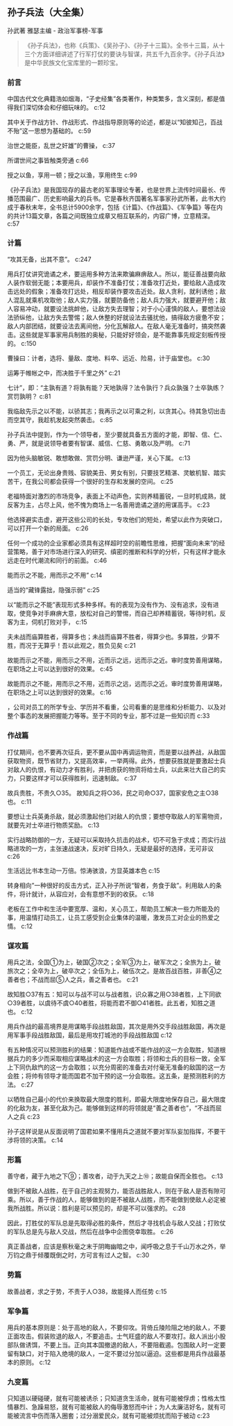 ## 孙子兵法（大全集）

孙武著 雅瑟主编  -  政治军事榜-军事

> 《孙子兵法》，也称《兵策》、《吴孙子》、《孙子十三篇》。全书十三篇，从十三个方面详细讲述了行军打仗的要诀与智谋，共五千九百余字。《孙子兵法》是中华民族文化宝库里的一颗珍宝。

### 前言

中国古代文化典籍浩如烟海，“子史经集”各类著作，种类繁多，含义深刻，都是值得我们深切体会和仔细玩味的。 c:12

其中关于作战方针、作战形式、作战指导原则等的论述，都是以“知彼知己，百战不殆”这一思想为基础的。 c:59

治世之能臣，乱世之奸雄”的曹操， c:37

所谓世间之事皆触类旁通 c:66

授之以鱼，享用一顿；授之以渔，享用终生 c:99

《孙子兵法》是我国现存的最古老的军事理论专著，也是世界上流传时间最长、传播范围最广、历史影响最大的兵书。它是春秋齐国著名军事家孙武所著，此书大约成于春秋末年，全书总计5900余字，包括《计篇》、《作战篇》、《军争篇》等在内的共计13篇文章，各篇之间既独立成章又相互联系的，内容广博，立意精深。 c:57

### 计篇

“攻其无备，出其不意”。 c:247

用兵打仗讲究诡谲之术，要运用多种方法来欺骗麻痹敌人。所以，能征善战要向敌人装作软弱无能；本要用兵，却装作不准备打仗；准备攻打近处，要给敌人造成攻击远处的假象；准备攻打远处，相反却装作要攻击近处。敌人贪利，就利诱他；敌人混乱就乘机攻取他；敌人实力强，就要防备他；敌人兵力强大，就要避开他；敌人容易冲动，就要设法挑衅他，让敌方失去理智；对于小心谨慎的敌人，要想法设法骄纵他，让敌方失去警惕；敌人休整的好就设法去骚扰他，搞得敌方疲惫不安；敌人内部团结，就要设法去离间他，分化瓦解敌人。在敌人毫无准备时，搞突然袭击。这些就是军事家用兵制胜的奥秘，只能好好领会，是不能靠事先规定刻板传授的。 c:150

曹操曰：计者，选将、量敌、度地、料卒、远近、险易，计于庙堂也。 c:30

运筹于帷帐之中，而决胜于千里之外” c:21

七计”，即：“主孰有道？将孰有能？天地孰得？法令孰行？兵众孰强？士卒孰练？赏罚孰明？ c:81

我临敌先示之以不能，以骄其志；我再示之以可乘之利，以贪其心。待其急切出击而空其守，我趁机发起突然袭击。 c:85

孙子兵法中提到，作为一个领导者，至少要就具备五方面的才能，即智、信、仁、勇、严，就是说领导者要有智谋、威信、仁慈、勇敢以及严明。 c:71

因为他头脑敏锐、敢想敢做、赏罚分明、谦逊严谨，关心下属。 c:13

一个员工，无论出身贵贱、容貌美丑、男女有别，只要技艺精湛、灵敏机智、踏实苦干，在我公司都会获得一个很好的生存和发展的空间。 c:25

老福特面对激烈的市场竞争，表面上不动声色，实则养精蓄锐，一旦时机成熟，就反客为主，占尽上风，他不愧为商场上一名善用诡谲之道的用谋高手。 c:23

他选择避实击虚，避开这些公司的长处，专攻他们的短处，希望以此作为突破口，可以打开一个新的局面。 c:26

任何一个成功的企业家都必须具有这样超时空的前瞻性思维，把握“面向未来”的经营策略，善于对市场进行深入的研究、缜密的推断和科学的分析，只有这样才能永远走在时代潮流和同行的前面。 c:46

能而示之不能，用而示之不用” c:14

适当的“藏锋露拙，隐强示弱” c:25

以“能而示之不能”表现形式多种多样。有的表现为没有作为、没有追求，没有进取，使竞争对手麻痹大意，放松对自己的警惕，而自己却养精蓄锐，等待时机，反客为主，伺机打败对手， c:15

夫未战而庙算胜者，得算多也；未战而庙算不胜者，得算少也。多算胜，少算不胜，而况于无算乎！吾以此观之，胜负见矣 c:21

故能而示之不能，用而示之不用，近而示之远，远而示之近。审时度势善用谋略，在职场之上可以达到很好的效果。 c:45

故能而示之不能，用而示之不用，近而示之远，远而示之近。审时度势善用谋略，在职场之上可以达到很好的效果。  c:16

，公司对员工的所学专业、学历并不看重，公司看重的是思维和分析能力、以及对整个事态的发展把握能力等等。至于不同的专业，那不过是一些知识而 c:33

### 作战篇

打仗期间，也不要再次征兵，更不要从国中再调运物资，而是要以战养战，从敌国获取物资，既节省财力，又提高效率，一举两得。此外，想要获胜就是要激起士兵对敌人的仇恨，有动力才有胜利，并把虏获的物资将给士兵，以此来壮大自己的实力，只要这样才可以获得胜利，迅速制敌。 c:37

故兵贵胜，不贵久○35。    故知兵之将○36，民之司命○37，国家安危之主○38也。 c:11

要想让士兵英勇杀敌，就必须激起他们对敌人的仇恨；要想夺取敌人的军需物资，就要先对士卒进行物质奖励。 c:13

实行战略防御的一方，无疑可以采取持久抗击的战术，切不可急于求成；而实行战略进攻的一方，主张速战速决，反对旷日持久，无疑是最好的选择，无可非议 c:26

生活远比书本生动一万倍。惊涛骇浪，方显英雄本色 c:15

转身相向”一种很好的反击方式，正入孙子所说“智者，务食于敌”。利用敌人的条件，将计就计，从容应对，会有意想不到的收获。 c:18

老板在工作中和生活中要宽厚、温和，关心员工，帮助员工解决一些力所能及的事，用温情打动员工，让员工感受到企业集体的温暖，激发员工对企业的热爱之情。 c:12

### 谋攻篇

用兵之法，全国①为上，破国②次之；全军③为上，破军次之；全旅为上，破旅次之；全卒为上，破卒次之；全伍为上，破伍次之。是故百战百胜，非善④之善者也；不战而屈⑤人之兵，善之善者也。 c:21

故知胜○37有五：知可以与战不可以与战者胜，识众寡之用○38者胜，上下同欲○39者胜，以虞待不虞○40者胜，将能而君不御○41者胜。此五者，知胜之道也。 c:12

用兵作战的最高境界是用谋略手段战胜敌国，其次是用外交手段战胜敌国，再次是用军事手段战胜敌国，最后是用攻打城池的手段战胜敌国 c:12

有五种情况可以预测胜利的结果：知道能作战或不能作战的这一方会取胜，知道根据兵力的多少而采取相应谋略战术的这一方会取胜；将领和士兵的目标一致，全军上下同仇敌忾的这一方会取胜；以充分周密的准备去对付毫无准备的敌国的这一方会胜；将帅有领导才能而国君不加干预的这一分会取胜。这五条，是预测胜利的方法。 c:27

以牺牲自己最小的代价来换取最大限度的胜利，即最大限度地保存自己，最大限度的化敌为友，甚至化敌为己。能够做到这样的将领就是“善之善者也”，“不战而屈人之兵 c:23

孙子这样说是从反面说明了国君如果不懂用兵之道就不要对军队妄加指挥，不要干涉将领的决策。  c:14

### 形篇

善守者，藏于九地之下⑨；善攻者，动于九天之上⑩；故能自保而全胜也。 c:13

做到不被敌人战胜，在于自己的主观努力，能否战胜敌人，则在于敌人是否有隙可乘。所以，善于作战的人，能够做到的是不被敌人战胜，而不能做到使敌人必定被我所战胜。所以说：胜利是可以预见的，却是不可以强求的。 c:28

因此，打胜仗的军队总是先取得必胜的条件，然后才寻找机会与敌人交战；打败仗的军队总是先与敌人交战，然后在战争中企图侥幸取胜。 c:26

真正善战者，应该是察秋毫之末于阴晦幽暗之中，闻呼吸之息于千山万水之外，举万钧之鼎于倾覆既倒之时，方可言有过人之智。 c:30

### 势篇

故善战者，求之于势，不责于人○38，故能择人而任势 c:15

### 军争篇

用兵的基本原则是：处于高地的敌人，不要仰攻。背倚丘陵险阻之地的敌人，不要正面攻击。假装败退的敌人，不要追击。士气旺盛的敌人不要攻打。敌人派出小股部队做诱饵，不要上当。正向其本国撤退的敌人，不要阻截遏。包围敌人时一定要留有缺口，对于陷入绝境的敌人，一定不要过分加以逼迫。这些都是用兵作战最基本的原则。 c:12

### 九变篇

只知道以硬碰硬，就有可能被诱杀；只知道贪生活命，就有可能被俘虏；性格太性情暴烈、急躁易怒，就有可能被敌人的侮辱激怒而中计；为人太廉洁好名，就有可能被流言中伤而落入圈套；过分溺爱民众，就有可能被烦扰而陷于被动 c:23

